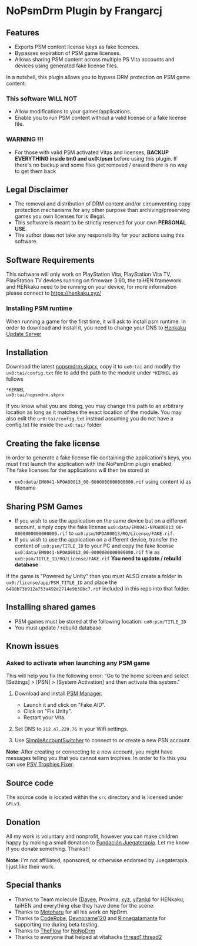 # NoPsmDrm Plugin by Frangarcj

## Features
- Exports PSM content license keys as fake licences.
- Bypasses expiration of PSM game licenses.
- Allows sharing PSM content across multiple PS Vita accounts and devices using generated fake license files.

In a nutshell, this plugin allows you to bypass DRM protection on PSM game content.

### This software WILL NOT
- Allow modifications to your games/applications.
- Enable you to run PSM content without a valid license or a fake license file.

### WARNING !!!
- For those with valid PSM activated Vitas and licenses, **BACKUP EVERYTHING inside tm0 and ux0:/psm**  before using this plugin. If there's no backup and some files get removed / erased there is no way to get them back

## Legal Disclaimer
- The removal and distribution of DRM content and/or circumventing copy protection mechanisms for any other purpose than archiving/preserving games you own licenses for is illegal.  
- This software is meant to be strictly reserved for your own **PERSONAL USE**.
- The author does not take any responsibility for your actions using this software.

## Software Requirements
This software will only work on PlayStation Vita, PlayStation Vita TV, PlayStation TV devices running on firmware 3.60, the taiHEN framework and HENkaku need to be running on your device, for more information please connect to https://henkaku.xyz/  

### Installing PSM runtime
When running a game for the first time, it will ask to install psm runtime. In order to download and install it, you need to change your DNS to [Henkaku Update Server](https://www.reddit.com/r/vitahacks/comments/5g819i/henkaku_update_server_easy_and_safe_way_to_update/)

## Installation
Download the latest [nopsmdrm.skprx](https://github.com/frangarcj/NoPsmDrm/releases), copy it to `ux0:tai` and modify the `ux0:tai/config.txt` file to add the path to the module under `*KERNEL` as follows

```
*KERNEL
ux0:tai/nopsmdrm.skprx
```

If you know what you are doing, you may change this path to an arbitrary location as long as it matches the exact location of the module. 
You may also edit the `ur0:tai/config.txt` instead assuming you do not have a config.txt file inside the `ux0:tai/` folder

## Creating the fake license
In order to generate a fake license file containing the application's keys, you must first launch the application with the NoPsmDrm plugin enabled.  
The fake licenses for the applications will then be stored at
- `ux0:data/EM0041-NPOA00013_00-0000000000000000.rif` using content id as filename

## Sharing PSM Games
- If you wish to use the application on the same device but on a different account, simply copy the fake license `ux0:data/EM0041-NPOA00013_00-0000000000000000.rif` to
  `ux0:psm/NPOA00013/RO/License/FAKE.rif`.
- If you wish to use the application on a different device, transfer the content of `ux0:psm/TITLE_ID` to your PC and copy the fake license `ux0:data/EM0041-NPOA00013_00-0000000000000000.rif` file as `ux0:psm/TITLE_ID/RO/License/FAKE.rif` **You need to update / rebuild database**

If the game is "Powered by Unity" then you must ALSO create a folder in `ux0:/license/app/PSM_TITLE_ID` and place the `6488b73b912a753a492e2714e9b38bc7.rif` included in this repo into that folder.

## Installing shared games
- PSM games must be stored at the following location: `ux0:psm/TITLE_ID`
- You must update / rebuild database 

## Known issues

### Asked to activate when launching any PSM game

This will help you fix the following error: "Go to the home screen and select [Settings] > [PSN] > [System Activation] and then activate this system."

1. Download and install [PSM Manager](https://github.com/Yoti/psv_npdrmfix/releases).

    - Launch it and click on "Fake AID".
    - Click on "Fix Unity".
    - Restart your Vita.
  
2. Set DNS to `212.47.229.76` in your Wifi settings.
3. Use [SimpleAccountSwitcher](https://bitbucket.org/SilicaAndPina/simpleaccountswitcher/downloads) to connect to or create a new PSN account.

**Note**: After creating or connecting to a new account, you might have messages telling you that you cannot earn trophies. In order to fix this you can use [PSV Trophies Fixer](https://github.com/Yoti/psv_trophfix/releases).

## Source code
The source code is located within the `src` directory and is licensed under `GPLv3`.

## Donation
All my work is voluntary and nonprofit, however you can make children happy by making a small donation to [Fundación Juegaterapia](https://www.juegaterapia.org/?lang=en). Let me know if you donate something. Thanks!!!

**Note**:  I'm not affiliated, sponsored, or otherwise endorsed by Juegaterapia. I just like their work.

## Special thanks
- Thanks to Team molecule ([Davee](https://twitter.com/DaveeFTW), Proxima, [xyz](https://twitter.com/pomfpomfpomf3), [yifanlu](https://twitter.com/yifanlu)) for HENkaku, taiHEN and everything else they have done for the scene.
- Thanks to [Motoharu](https://github.com/motoharu-gosuto) for all his work on NpDrm.
- Thanks to [CodeRobe](https://twitter.com/coderobe), [Devnoname120](https://twitter.com/devnoname120) and [Rinnegatamante](https://twitter.com/Rinnegatamante) for supporting me during beta testing.
- Thanks to [TheFlow](https://twitter.com/theflow0) for [NoNpDrm](https://github.com/TheOfficialFloW/NoNpDrm)
- Thanks to everyone that helped at vitahacks [thread1](https://www.reddit.com/r/vitahacks/comments/71xuq9/nopsmdrm_status_and_help/),[thread2](https://www.reddit.com/r/vitahacks/comments/6cqokl/some_research_on_psm_games_do_you_still_have_some/)
